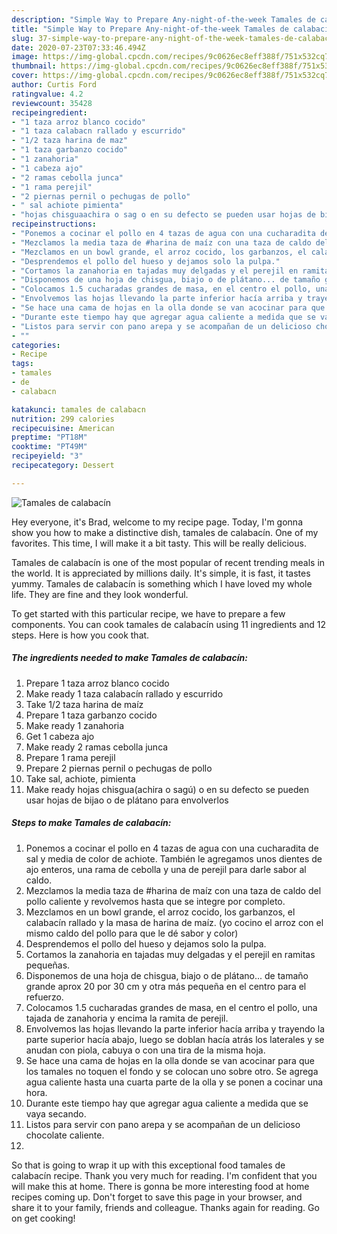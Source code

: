 ```yaml
---
description: "Simple Way to Prepare Any-night-of-the-week Tamales de calabacín"
title: "Simple Way to Prepare Any-night-of-the-week Tamales de calabacín"
slug: 37-simple-way-to-prepare-any-night-of-the-week-tamales-de-calabacin
date: 2020-07-23T07:33:46.494Z
image: https://img-global.cpcdn.com/recipes/9c0626ec8eff388f/751x532cq70/tamales-de-calabacin-foto-principal.jpg
thumbnail: https://img-global.cpcdn.com/recipes/9c0626ec8eff388f/751x532cq70/tamales-de-calabacin-foto-principal.jpg
cover: https://img-global.cpcdn.com/recipes/9c0626ec8eff388f/751x532cq70/tamales-de-calabacin-foto-principal.jpg
author: Curtis Ford
ratingvalue: 4.2
reviewcount: 35428
recipeingredient:
- "1 taza arroz blanco cocido"
- "1 taza calabacn rallado y escurrido"
- "1/2 taza harina de maz"
- "1 taza garbanzo cocido"
- "1 zanahoria"
- "1 cabeza ajo"
- "2 ramas cebolla junca"
- "1 rama perejil"
- "2 piernas pernil o pechugas de pollo"
- " sal achiote pimienta"
- "hojas chisguaachira o sag o en su defecto se pueden usar hojas de bijao o de pltano para envolverlos"
recipeinstructions:
- "Ponemos a cocinar el pollo en 4 tazas de agua con una cucharadita de sal y media de color de achiote. También le agregamos unos dientes de ajo enteros, una rama de cebolla y una de perejil para darle sabor al caldo."
- "Mezclamos la media taza de #harina de maíz con una taza de caldo del pollo caliente y revolvemos hasta que se integre por completo."
- "Mezclamos en un bowl grande, el arroz cocido, los garbanzos, el calabacín rallado y la masa de harina de maíz. (yo cocino el arroz con el mismo caldo del pollo para que le dé sabor y color)"
- "Desprendemos el pollo del hueso y dejamos solo la pulpa."
- "Cortamos la zanahoria en tajadas muy delgadas y el perejil en ramitas pequeñas."
- "Disponemos de una hoja de chisgua, biajo o de plátano... de tamaño grande aprox 20 por 30 cm y otra más pequeña en el centro para el refuerzo."
- "Colocamos 1.5 cucharadas grandes de masa, en el centro el pollo, una tajada de zanahoria y encima la ramita de perejil."
- "Envolvemos las hojas llevando la parte inferior hacía arriba y trayendo la parte superior hacía abajo, luego se doblan hacía atrás los laterales y se anudan con piola, cabuya o con una tira de la misma hoja."
- "Se hace una cama de hojas en la olla donde se van acocinar para que los tamales no toquen el fondo y se colocan uno sobre otro. Se agrega agua caliente hasta una cuarta parte de la olla y se ponen a cocinar una hora."
- "Durante este tiempo hay que agregar agua caliente a medida que se vaya secando."
- "Listos para servir con pano arepa y se acompañan de un delicioso chocolate caliente."
- ""
categories:
- Recipe
tags:
- tamales
- de
- calabacn

katakunci: tamales de calabacn 
nutrition: 299 calories
recipecuisine: American
preptime: "PT18M"
cooktime: "PT49M"
recipeyield: "3"
recipecategory: Dessert

---
```



![Tamales de calabacín](https://img-global.cpcdn.com/recipes/9c0626ec8eff388f/751x532cq70/tamales-de-calabacin-foto-principal.jpg)

Hey everyone, it's Brad, welcome to my recipe page. Today, I'm gonna show you how to make a distinctive dish, tamales de calabacín. One of my favorites. This time, I will make it a bit tasty. This will be really delicious.



Tamales de calabacín is one of the most popular of recent trending meals in the world. It is appreciated by millions daily. It's simple, it is fast, it tastes yummy. Tamales de calabacín is something which I have loved my whole life. They are fine and they look wonderful.


To get started with this particular recipe, we have to prepare a few components. You can cook tamales de calabacín using 11 ingredients and 12 steps. Here is how you cook that.

<!--inarticleads1-->

##### The ingredients needed to make Tamales de calabacín:

1. Prepare 1 taza arroz blanco cocido
1. Make ready 1 taza calabacín rallado y escurrido
1. Take 1/2 taza harina de maíz
1. Prepare 1 taza garbanzo cocido
1. Make ready 1 zanahoria
1. Get 1 cabeza ajo
1. Make ready 2 ramas cebolla junca
1. Prepare 1 rama perejil
1. Prepare 2 piernas pernil o pechugas de pollo
1. Take  sal, achiote, pimienta
1. Make ready hojas chisgua(achira o sagú) o en su defecto se pueden usar hojas de bijao o de plátano para envolverlos




<!--inarticleads2-->

##### Steps to make Tamales de calabacín:

1. Ponemos a cocinar el pollo en 4 tazas de agua con una cucharadita de sal y media de color de achiote. También le agregamos unos dientes de ajo enteros, una rama de cebolla y una de perejil para darle sabor al caldo.
1. Mezclamos la media taza de #harina de maíz con una taza de caldo del pollo caliente y revolvemos hasta que se integre por completo.
1. Mezclamos en un bowl grande, el arroz cocido, los garbanzos, el calabacín rallado y la masa de harina de maíz. (yo cocino el arroz con el mismo caldo del pollo para que le dé sabor y color)
1. Desprendemos el pollo del hueso y dejamos solo la pulpa.
1. Cortamos la zanahoria en tajadas muy delgadas y el perejil en ramitas pequeñas.
1. Disponemos de una hoja de chisgua, biajo o de plátano... de tamaño grande aprox 20 por 30 cm y otra más pequeña en el centro para el refuerzo.
1. Colocamos 1.5 cucharadas grandes de masa, en el centro el pollo, una tajada de zanahoria y encima la ramita de perejil.
1. Envolvemos las hojas llevando la parte inferior hacía arriba y trayendo la parte superior hacía abajo, luego se doblan hacía atrás los laterales y se anudan con piola, cabuya o con una tira de la misma hoja.
1. Se hace una cama de hojas en la olla donde se van acocinar para que los tamales no toquen el fondo y se colocan uno sobre otro. Se agrega agua caliente hasta una cuarta parte de la olla y se ponen a cocinar una hora.
1. Durante este tiempo hay que agregar agua caliente a medida que se vaya secando.
1. Listos para servir con pano arepa y se acompañan de un delicioso chocolate caliente.
1. 




So that is going to wrap it up with this exceptional food tamales de calabacín recipe. Thank you very much for reading. I'm confident that you will make this at home. There is gonna be more interesting food at home recipes coming up. Don't forget to save this page in your browser, and share it to your family, friends and colleague. Thanks again for reading. Go on get cooking!
